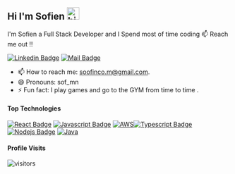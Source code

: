 ## Hi I'm Sofien <img src="https://user-images.githubusercontent.com/1303154/88677602-1635ba80-d120-11ea-84d8-d263ba5fc3c0.gif" width="28px" height="28px" alt="hi">

I'm Sofien a Full Stack Developer and I Spend most of time coding 
:mailbox: Reach me out !!

 [![Linkedin Badge](https://img.shields.io/badge/-sof_mn-0e76a8?style=flat&labelColor=0e76a8&logo=linkedin&logoColor=white)](https://www.linkedin.com/in/sofmn/) [![Mail Badge](https://img.shields.io/badge/-sof_mn-c0392b?style=flat&labelColor=c0392b&logo=gmail&logoColor=white)](mailto:soofinco.m@gmail.com)

<!-- TODO: Add last video link -->

- 📫 How to reach me: soofinco.m@gmail.com.
- 😄 Pronouns: sof_mn
- ⚡ Fun fact: I play games and go to the GYM from time to time
.

#### Top Technologies

<!-- TODO: Make technologies links takes you to repositories -->

[![React Badge](https://img.shields.io/badge/-React-61DBFB?style=for-the-badge&labelColor=black&logo=react&logoColor=61DBFB)](#) [![Javascript Badge](https://img.shields.io/badge/-Javascript-F0DB4F?style=for-the-badge&labelColor=black&logo=javascript&logoColor=F0DB4F)](#) [![AWS](https://img.shields.io/badge/AWS-%23FF9900.svg?style=for-the-badge&logo=amazon-aws&logoColor=white)](#)[![Typescript Badge](https://img.shields.io/badge/-Typescript-007acc?style=for-the-badge&labelColor=black&logo=typescript&logoColor=007acc)](#) [![Nodejs Badge](https://img.shields.io/badge/-Nodejs-3C873A?style=for-the-badge&labelColor=black&logo=node.js&logoColor=3C873A)](#)
[![Java](https://img.shields.io/badge/java-%23ED8B00.svg?style=for-the-badge&logo=java&logoColor=white)](#)







#### Profile Visits 

![visitors](https://visitor-badge.glitch.me/badge?page_id=S00F.S00F)

